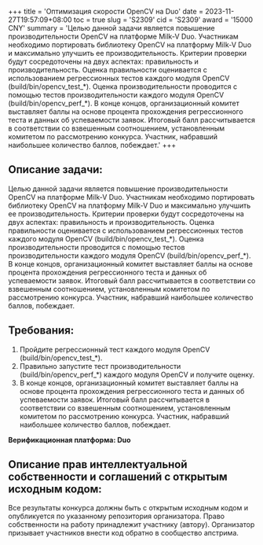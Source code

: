+++
title = 'Оптимизация скорости OpenCV на Duo'
date = 2023-11-27T19:57:09+08:00
toc = true
slug = 'S2309'
cid = 'S2309'
award = '15000 CNY'
summary = 'Целью данной задачи является повышение производительности OpenCV на платформе Milk-V Duo. Участникам необходимо портировать библиотеку OpenCV на платформу Milk-V Duo и максимально улучшить ее производительность. Критерии проверки будут сосредоточены на двух аспектах: правильность и производительность. Оценка правильности оценивается с использованием регрессионных тестов каждого модуля OpenCV (build/bin/opencv\_test\_\*). Оценка производительности проводится с помощью тестов производительности каждого модуля OpenCV (build/bin/opencv\_perf_\*). В конце концов, организационный комитет выставляет баллы на основе процента прохождения регрессионного теста и данных об успеваемости заявок. Итоговый балл рассчитывается в соответствии со взвешенным соотношением, установленным комитетом по рассмотрению конкурса. Участник, набравший наибольшее количество баллов, побеждает.'
+++

## Описание задачи:

Целью данной задачи является повышение производительности OpenCV на платформе Milk-V Duo. Участникам необходимо портировать библиотеку OpenCV на платформу Milk-V Duo и максимально улучшить ее производительность. Критерии проверки будут сосредоточены на двух аспектах: правильность и производительность. Оценка правильности оценивается с использованием регрессионных тестов каждого модуля OpenCV (build/bin/opencv\_test\_\*). Оценка производительности проводится с помощью тестов производительности каждого модуля OpenCV (build/bin/opencv\_perf_\*). В конце концов, организационный комитет выставляет баллы на основе процента прохождения регрессионного теста и данных об успеваемости заявок. Итоговый балл рассчитывается в соответствии со взвешенным соотношением, установленным комитетом по рассмотрению конкурса. Участник, набравший наибольшее количество баллов, побеждает.

## Требования:

1. Пройдите регрессионный тест каждого модуля OpenCV (build/bin/opencv_test_\*).
2. Правильно запустите тест производительности (build/bin/opencv_perf_\*) каждого модуля OpenCV и получите оценку.
3. В конце концов, организационный комитет выставляет баллы на основе процента прохождения регрессионного теста и данных об успеваемости заявок. Итоговый балл рассчитывается в соответствии со взвешенным соотношением, установленным комитетом по рассмотрению конкурса. Участник, набравший наибольшее количество баллов, побеждает.

**Верификационная платформа: Duo**

## Описание прав интеллектуальной собственности и соглашений с открытым исходным кодом:

Все результаты конкурса должны быть с открытым исходным кодом и опубликуется по указанному репозитория организатора. Право собственности на работу принадлежит участнику (автору). Организатор призывает участников внести код обратно в сообщество апстрима.